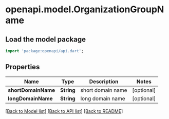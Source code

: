 # openapi.model.OrganizationGroupName

## Load the model package
```dart
import 'package:openapi/api.dart';
```

## Properties
Name | Type | Description | Notes
------------ | ------------- | ------------- | -------------
**shortDomainName** | **String** | short domain name | [optional] 
**longDomainName** | **String** | long domain name | [optional] 

[[Back to Model list]](../README.md#documentation-for-models) [[Back to API list]](../README.md#documentation-for-api-endpoints) [[Back to README]](../README.md)


